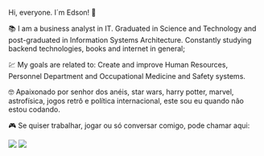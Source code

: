 Hi, everyone. I´m Edson! 🤝

📚 I am a business analyst in IT. Graduated in Science and Technology and post-graduated in Information Systems Architecture. Constantly studying backend technologies, books and internet in general;

💹 My goals are related to: Create and improve Human Resources, Personnel Department and Occupational Medicine and Safety systems.

🤓 Apaixonado por senhor dos anéis, star wars, harry potter, marvel, astrofísica, jogos retrô e política internacional, este sou eu quando não estou codando.

🎮 Se quiser trabalhar, jogar ou só conversar comigo, pode chamar aqui:

[<img src="https://img.shields.io/badge/LinkedIn-0077B5?style=for-the-badge&logo=linkedin&logoColor=white" />](https://www.linkedin.com/in/edson-s-reis/)
[<img src="https://img.shields.io/badge/Instagram-E4405F?style=for-the-badge&logo=instagram&logoColor=white" />](https://www.instagram.com/edson.sr/)

  


             
